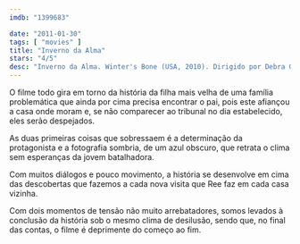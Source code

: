```yaml
---
imdb: "1399683"

date: "2011-01-30"
tags: [ "movies" ]
title: "Inverno da Alma"
stars: "4/5"
desc: "Inverno da Alma. Winter's Bone (USA, 2010). Dirigido por Debra Granik. Escrito por Debra Granik, Anne Rosellini, Daniel Woodrell. Com Jennifer Lawrence (Ree), Isaiah Stone (Sonny), Ashlee Thompson (Ashlee), Valerie Richards (Connie), Shelley Waggener (Sonya), Garret Dillahunt (Sheriff Baskin), William White (Blond Milton), Ramona Blair (Parenting Teacher), Lauren Sweetser (Gail)."
---
```

O filme todo gira em torno da história da filha mais velha de uma família problemática que ainda por cima precisa encontrar o pai, pois este afiançou a casa onde moram e, se não comparecer ao tribunal no dia estabelecido, eles serão despejados.

As duas primeiras coisas que sobressaem é a determinação da protagonista e a fotografia sombria, de um azul obscuro, que retrata o clima sem esperanças da jovem batalhadora.

Com muitos diálogos e pouco movimento, a história se desenvolve em cima das descobertas que fazemos a cada nova visita que Ree faz em cada casa vizinha.

Com dois momentos de tensão não muito arrebatadores, somos levados à conclusão da história sob o mesmo clima de desilusão, sendo que, no final das contas, o filme é deprimente do começo ao fim.

